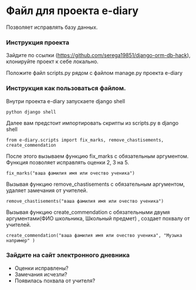 # Файл для проекта e-diary 
Позволяет исправлять базу данных.

### Инструкция проекта
Зайдите по ссылки (https://github.com/serega19851/django-orm-db-hack),
клонируйте проект к себе локально.

Положите файл scripts.py рядом с файлом manage.py проекта e-diary

### Инструкция как пользоваться файлом.
Внутри проекта e-diary запускаете django shell 
```
python django shell
```
Далее вам предстоит импортировать скрипты из scripts.py в django shell
```
from e-diary.scripts import fix_marks, remove_chastisements, create_commendation
```
После этого вызываем функцию fix_marks с обязательным аргументом. Функция позволяет исправлять оценки 2, 3 на 5.
```
fix_marks("ваша фамилия имя или очество ученика")
```
Вызывая функцию remove_chastisements с обязательным аргументом, удаляет замечания от учителей.
```
remove_chastisements("ваша фамилия имя или очество ученика")
```
Вызывая функцию create_commendation с обязательными двумя аргументами(ФИО школьника, Школьный предмет)
, создает похвалу от учителей.
```
create_commendation("ваша фамилия имя или очество ученика", "Музыка например" )
```
### Зайдите на сайт электронного дневника
- Оценки исправлены?
- Замечания исчезли?
- Появилась похвала от учителя?